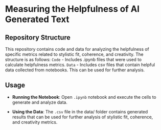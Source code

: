 # Measuring the Helpfulness of AI Generated Text

## Repository Structure
This repository contains code and data for analyzing the helpfulness of specific metrics related to stylistic fit, coherence, and creativity. The structure is as follows:
`Code` - Includes .ipynb files that were used to calculate helpfulness metrics.
`Data` - Includes csv files that contain helpful data collected from notebooks. This can be used for further analysis.

## Usage
*  **Running the Notebook**: Open `.ipynb` notebook and execute the cells to generate and analyze data.

*  **Using the Data**: The `.csv` file in the data/ folder contains generated results that can be used for further analysis of stylistic fit, coherence, and creativity metrics.
